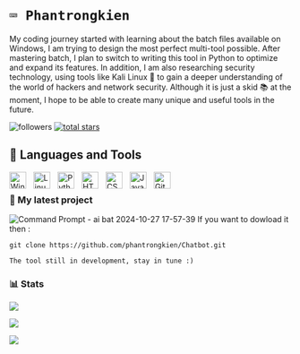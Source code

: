 # **`⌨️ Phantrongkien `**

My coding journey started with learning about the batch files available on Windows, I am trying to design the most perfect multi-tool possible. After mastering batch, I plan to switch to writing this tool in Python to optimize and expand its features. In addition, I am also researching security technology, using tools like Kali Linux 🐲 to gain a deeper understanding of the world of hackers and network security. Although it is just a skid 📚 at the moment, I hope to be able to create many unique and useful tools in the future.

  <img alt="followers" title="Follow me on Github" src="https://custom-icon-badges.demolab.com/github/followers/phantrongkien?color=236ad3&labelColor=1155ba&style=for-the-badge&logo=person-add&label=Follow&logoColor=white"/></a>
  <a href="https://github.com/ForrestKnight?tab=repositories&sort=stargazers">
         <img alt="total stars" title="Total stars on GitHub" src="https://custom-icon-badges.demolab.com/github/stars/phantrongkien?color=55960c&style=for-the-badge&labelColor=488207&logo=star"/></a>

## 🧰 Languages and Tools
<img align="left" alt="Windows" width="30px" style="padding-right:10px;" src="https://cdn.jsdelivr.net/gh/devicons/devicon@latest/icons/windows8/windows8-original.svg"/>
<img align="left" alt="Linux" width="30px" style="padding-right:10px;" src="https://cdn.jsdelivr.net/gh/devicons/devicon/icons/linux/linux-original.svg" />
<img align="left" alt="Python" width="30px" style="padding-right:10px;" src="https://cdn.jsdelivr.net/gh/devicons/devicon@latest/icons/python/python-original.svg" />
<img align="left" alt="HTML" width="30px" style="padding-right:10px;" src="https://cdn.jsdelivr.net/gh/devicons/devicon/icons/html5/html5-plain.svg" />
<img align="left" alt="CSS" width="30px" style="padding-right:10px;" src="https://cdn.jsdelivr.net/gh/devicons/devicon/icons/css3/css3-plain.svg" />
<img align="left" alt="JavaScript" width="30px" style="padding-right:10px;" src="https://cdn.jsdelivr.net/gh/devicons/devicon/icons/javascript/javascript-plain.svg" />
<img align="left" alt="GitHub" width="30px" style="padding-right:10px;" src="https://cdn.jsdelivr.net/gh/devicons/devicon/icons/github/github-original.svg" />
<br />


### 🚀 My latest project

![Command Prompt - ai bat 2024-10-27 17-57-39](https://github.com/user-attachments/assets/22fa36be-a979-4842-a0c6-785befda8209)
If you want to dowload it then :
```
git clone https://github.com/phantrongkien/Chatbot.git 
```
```
The tool still in development, stay in tune :)
```


### 📊 Stats

<img  src="https://github-readme-stats.vercel.app/api?username=phantrongkien&show_icons=true&theme=merko"/></a>

 <div>
        <img src="https://github-readme-streak-stats.herokuapp.com/?user=phantrongkien&theme=merko&hide_border=true&mode=weekly">
    </div>

<img  src="https://github-readme-stats.vercel.app/api/top-langs/?username=phantrongkien&layout=compact&theme=merko"/></a>
